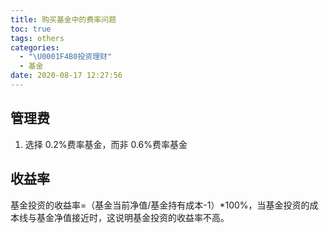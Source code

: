 ```yaml
---
title: 购买基金中的费率问题
toc: true
tags: others
categories:
  - "\U0001F4B0投资理财"
  - 基金
date: 2020-08-17 12:27:56
---
```


## 管理费

1. 选择 0.2%费率基金，而非 0.6%费率基金

## 收益率

基金投资的收益率=（基金当前净值/基金持有成本-1）*100%，当基金投资的成本线与基金净值接近时，这说明基金投资的收益率不高。